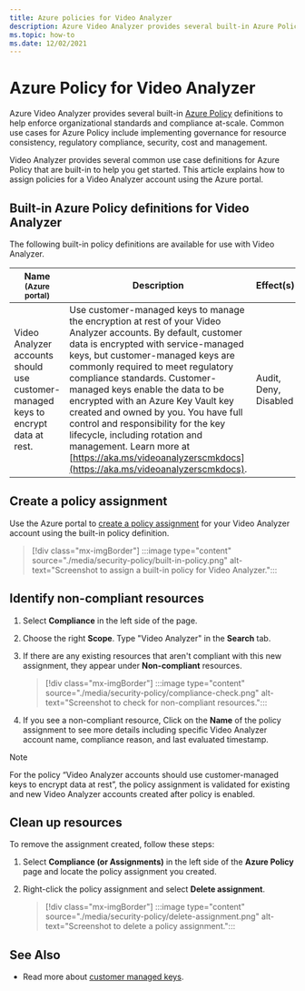 ```yaml
---
title: Azure policies for Video Analyzer
description: Azure Video Analyzer provides several built-in Azure Policy definitions to help enforce organizational standards and compliance at-scale. This article explains how to assign policies for a Video Analyzer account. 
ms.topic: how-to
ms.date: 12/02/2021
---
```


# Azure Policy for Video Analyzer

Azure Video Analyzer provides several built-in [Azure Policy](../../governance/policy/overview.md) definitions to help enforce organizational standards and compliance at-scale. Common use cases for Azure Policy include implementing governance for resource consistency, regulatory compliance, security, cost and management. 

Video Analyzer provides several common use case definitions for Azure Policy that are built-in to help you get started. This article explains how to assign policies for a Video Analyzer account using the Azure portal. 

## Built-in Azure Policy definitions for Video Analyzer 

The following built-in policy definitions are available for use with Video Analyzer. 

|Name<br /><sub>(Azure portal)</sub> |Description |Effect(s) |Version<br /><sub>(GitHub)</sub> |
|---|---|---|---|
|Video Analyzer accounts should use customer-managed keys to encrypt data at rest. |Use customer-managed keys to manage the encryption at rest of your Video Analyzer accounts. By default, customer data is encrypted with service-managed keys, but customer-managed keys are commonly required to meet regulatory compliance standards. Customer-managed keys enable the data to be encrypted with an Azure Key Vault key created and owned by you. You have full control and responsibility for the key lifecycle, including rotation and management. Learn more at [https://aka.ms/videoanalyzerscmkdocs](https://aka.ms/videoanalyzerscmkdocs).  |Audit, Deny, Disabled |[1.0.0](https://github.com/Azure/azure-policy/blob/master/built-in-policies/policyDefinitions/Video%20Analyzers/VideoAnalyzer_CustomerManagedKey_Audit.json) |

## Create a policy assignment 

Use the Azure portal to [create a policy assignment](../../governance/policy/assign-policy-portal.md) for your Video Analyzer account using the built-in policy definition. 

> [!div class="mx-imgBorder"]
> :::image type="content" source="./media/security-policy/built-in-policy.png" alt-text="Screenshot to assign a built-in policy for Video Analyzer.":::

## Identify non-compliant resources 

1. Select **Compliance** in the left side of the page.  
1. Choose the right **Scope**. Type "Video Analyzer" in the **Search** tab.
1. If there are any existing resources that aren't compliant with this new assignment, they appear under **Non-compliant** resources.

    > [!div class="mx-imgBorder"]
    > :::image type="content" source="./media/security-policy/compliance-check.png" alt-text="Screenshot to check for non-compliant resources.":::

1. If you see a non-compliant resource, Click on the **Name** of the policy assignment to see more details including specific Video Analyzer account name, compliance reason, and last evaluated timestamp.

> [!NOTE]
>  For the policy “Video Analyzer accounts should use customer-managed keys to encrypt data at rest”, the policy assignment is validated for existing and new Video Analyzer accounts created after policy is enabled. 

## Clean up resources 

To remove the assignment created, follow these steps: 

1. Select **Compliance (or Assignments)** in the left side of the **Azure Policy** page and locate the policy assignment you created. 
1. Right-click the policy assignment and select **Delete assignment**. 

    > [!div class="mx-imgBorder"]
    > :::image type="content" source="./media/security-policy/delete-assignment.png" alt-text="Screenshot to delete a policy assignment.":::

## See Also 

- Read more about [customer managed keys](customer-managed-keys.md).
